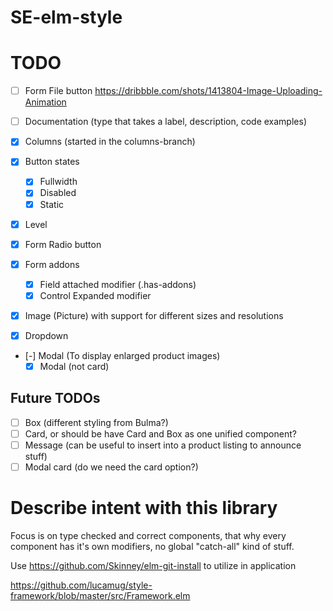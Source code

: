 # SE-elm-style

# TODO

 - [ ] Form File button
       https://dribbble.com/shots/1413804-Image-Uploading-Animation
       

 - [ ] Documentation (type that takes a label, description, code examples)
 - [x] Columns (started in the columns-branch)
 - [x] Button states
    - [x] Fullwidth
    - [x] Disabled
    - [x] Static
 - [x] Level
 - [x] Form Radio button
 - [x] Form addons
    - [x] Field attached modifier (.has-addons)
    - [x] Control Expanded modifier
 - [x] Image (Picture) with support for different sizes and resolutions
 - [x] Dropdown
 - [-] Modal (To display enlarged product images)
    - [x] Modal (not card)

## Future TODOs
 - [ ] Box (different styling from Bulma?)
 - [ ] Card, or should be have Card and Box as one unified component?
 - [ ] Message (can be useful to insert into a product listing to announce stuff)
 - [ ] Modal card (do we need the card option?)

# Describe intent with this library

Focus is on type checked and correct components, that why every component has it's own modifiers, no global "catch-all" kind of stuff.

Use https://github.com/Skinney/elm-git-install to utilize in application

https://github.com/lucamug/style-framework/blob/master/src/Framework.elm